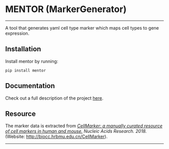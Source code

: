 # MENTOR (MarkerGenerator)
----------------------------

A tool that generates yaml cell type marker which maps cell types to gene expression.    

## Installation

Install mentor by running:
```
pip install mentor
```

## Documentation

Check out a full description of the project [here](https://to-be-done).

## Resource

The marker data is extracted from *[CellMarker: a manually curated resource of cell markers in human and mouse.](https://academic.oup.com/nar/article/47/D1/D721/5115823) Nucleic Acids Research. 2018.* (Website: http://biocc.hrbmu.edu.cn/CellMarker).

---------------------------------------


<!-- A tool which extracts marker data from *[CellMarker: a manually curated resource of cell markers in human and mouse.](https://academic.oup.com/nar/article/47/D1/D721/5115823) Nucleic Acids Research. 2018.* (Website: http://biocc.hrbmu.edu.cn/CellMarker) and generates cell type marker.

Usage:
```
astir-marker <input_csv> <output_yaml> -t/--tissue <tissue> 
```
The first row of the `<input_csv>` csv file (as column names) should be the feature names (protein genes) of the single-cell data. 

The outputting yaml file `<output_yaml>` contains a dictionary as follow:
```
cell_type:
  Basal epithelial cell:
  - Vimentin
  - Cytokeratin 14
  - Cytokeratin 5
  Epithelial cell:
  - SMA
  - Cytokeratin 8/18
  Luminal epithelial cell:
  - Cytokeratin 8/18
  - Cytokeratin 19
  Myoepithelial cell:
  - Cytokeratin 14
  - SMA
  - CD44
  ```

If `<tissue>` is specified, the outputting yaml file will only extract cell type mapping within the corresponding tissue. Otherwise, the whole dataset would be searched. -->
